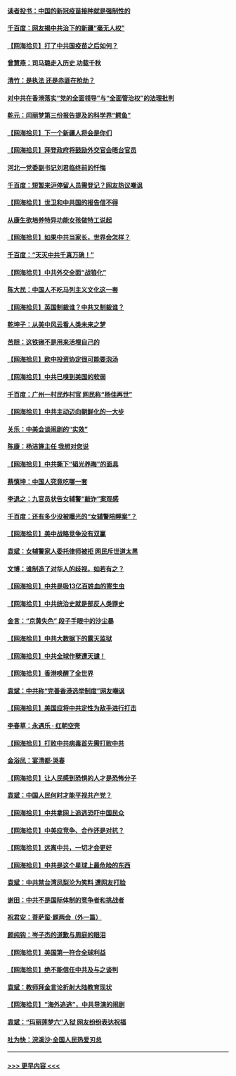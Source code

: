 #### [读者投书：中国的新冠疫苗接种就是强制性的](../pages/nsc993/n12859932.md?t=04060502) 
#### [千百度：网友揭中共治下的新疆“毫无人权”](../pages/nsc993/n12858385.md?t=04060502) 
#### [【网海拾贝】打了中共国疫苗之后如何？](../pages/nsc993/n12857866.md?t=04060502) 
#### [曾慧燕：司马璐走入历史 功载千秋](../pages/nsc993/n12856996.md?t=04060502) 
#### [清竹：是执法 还是赤匪在抢劫？](../pages/nsc993/n12856952.md?t=04060502) 
#### [对中共在香港落实“党的全面领导”与“全面管治权”的法理批判](../pages/nsc993/n12856929.md?t=04060502) 
#### [乾元：闫丽梦第三份报告提及的科学界“鳄鱼”](../pages/nsc993/n12855985.md?t=04060502) 
#### [【网海拾贝】下一个新疆人将会是你们](../pages/nsc993/n12855864.md?t=04060502) 
#### [【网海拾贝】拜登政府将鼓励外交官会晤台官员](../pages/nsc993/n12853615.md?t=04060502) 
#### [河北一党委副书记刘君临终前的忏悔](../pages/nsc993/n12849420.md?t=04060502) 
#### [千百度：短暂来沪停留人员需登记？网友热议嘲讽](../pages/nsc993/n12853497.md?t=04060502) 
#### [【网海拾贝】世卫和中共国的报告信不得](../pages/nsc993/n12850902.md?t=04060502) 
#### [从康生欲培养特异功能女孩做特工说起](../pages/nsc993/n12849289.md?t=04060502) 
#### [【网海拾贝】如果中共当家长，世界会怎样？](../pages/nsc993/n12848436.md?t=04060502) 
#### [千百度：“天灭中共千真万确！”](../pages/nsc993/n12845659.md?t=04060502) 
#### [【网海拾贝】中共外交全面“战狼化”](../pages/nsc993/n12845607.md?t=04060502) 
#### [陈大民：中国人不吃马列主义文化这一套](../pages/nsc993/n12842496.md?t=04060502) 
#### [【网海拾贝】英国制裁谁？中共又制裁谁？](../pages/nsc993/n12840909.md?t=04060502) 
#### [乾坤子：从美中风云看人类未来之梦](../pages/nsc993/n12840590.md?t=04060502) 
#### [苦胆：这铁锹不是用来活埋自己的](../pages/nsc993/n12839512.md?t=04060502) 
#### [【网海拾贝】欧中投资协定很可能要泡汤](../pages/nsc993/n12835122.md?t=04060502) 
#### [【网海拾贝】中共已嗅到美国的软弱](../pages/nsc993/n12832411.md?t=04060502) 
#### [千百度：广州一村民炸村官 网民称“杨佳再世”](../pages/nsc993/n12832380.md?t=04060502) 
#### [【网海拾贝】中共主动迈向朝鲜化的一大步](../pages/nsc993/n12829887.md?t=04060502) 
#### [关乐：中美会谈闹剧的“实效”](../pages/nsc993/n12826698.md?t=04060502) 
#### [陈康：杨洁篪主任  我想对您说](../pages/nsc993/n12826609.md?t=04060502) 
#### [【网海拾贝】中共撕下“韬光养晦”的面具](../pages/nsc993/n12826459.md?t=04060502) 
#### [蔡慎坤：中国人究竟吃哪一套](../pages/nsc993/n12826010.md?t=04060502) 
#### [李退之：九官员状告女辅警“敲诈”案观感](../pages/nsc993/n12823984.md?t=04060502) 
#### [千百度：还有多少没被曝光的“女辅警陪睡案”？](../pages/nsc993/n12822136.md?t=04060502) 
#### [【网海拾贝】美中战略竞争没有双赢](../pages/nsc993/n12822105.md?t=04060502) 
#### [袁斌：女辅警家人委托律师被拒 网民斥世道太黑](../pages/nsc993/n12822004.md?t=04060502) 
#### [文博：谁制造了对华人的歧视，如若有之？](../pages/nsc993/n12821635.md?t=04060502) 
#### [【网海拾贝】中共是吸13亿百姓血的寄生虫](../pages/nsc993/n12819191.md?t=04060502) 
#### [【网海拾贝】中共统治史就是部反人类罪史](../pages/nsc993/n12816738.md?t=04060502) 
#### [金言：“京黄失色” 段子手眼中的沙尘暴](../pages/nsc993/n12815700.md?t=04060502) 
#### [【网海拾贝】中共大数据下的露天监狱](../pages/nsc993/n12811075.md?t=04060502) 
#### [【网海拾贝】中共全球作孽遭天谴！](../pages/nsc993/n12810258.md?t=04060502) 
#### [【网海拾贝】香港唤醒了全世界](../pages/nsc993/n12809100.md?t=04060502) 
#### [袁斌：中共称“完善香港选举制度”网友嘲讽](../pages/nsc993/n12808994.md?t=04060502) 
#### [【网海拾贝】美国应将中共定性为敌手进行打击](../pages/nsc993/n12806870.md?t=04060502) 
#### [李春草：永遇乐 · 红朝空壳](../pages/nsc993/n12805365.md?t=04060502) 
#### [【网海拾贝】打败中共病毒首先需打败中共](../pages/nsc993/n12803930.md?t=04060502) 
#### [金浴凤：宴清都‧哭春](../pages/nsc993/n12801601.md?t=04060502) 
#### [【网海拾贝】让人民感到恐惧的人才是恐怖分子](../pages/nsc993/n12799347.md?t=04060502) 
#### [袁斌：中国人民何时才能平视共产党？](../pages/nsc993/n12799306.md?t=04060502) 
#### [【网海拾贝】中共拿网上追逃恐吓中国民众](../pages/nsc993/n12796905.md?t=04060502) 
#### [【网海拾贝】中美应竞争、合作还是对抗？](../pages/nsc993/n12794675.md?t=04060502) 
#### [【网海拾贝】远离中共，一切才会更好](../pages/nsc993/n12793572.md?t=04060502) 
#### [【网海拾贝】中共是这个星球上最危险的东西](../pages/nsc993/n12791400.md?t=04060502) 
#### [袁斌：中共禁台湾凤梨沦为笑料 遭网友打脸](../pages/nsc993/n12791335.md?t=04060502) 
#### [谢田：中共不是国际体制的竞争者和挑战者](../pages/nsc993/n12791212.md?t=04060502) 
#### [祝君安：菩萨蛮·题两会（外一篇）](../pages/nsc993/n12786801.md?t=04060502) 
#### [颜纯钩：岑子杰的道歉与周庭的眼泪](../pages/nsc993/n12786775.md?t=04060502) 
#### [【网海拾贝】美国第一符合全球利益](../pages/nsc993/n12786666.md?t=04060502) 
#### [【网海拾贝】绝不能信任中共及与之谈判](../pages/nsc993/n12784266.md?t=04060502) 
#### [袁斌：教师拜金言论折射大陆教育现状](../pages/nsc993/n12783868.md?t=04060502) 
#### [【网海拾贝】“海外追逃”，中共导演的闹剧](../pages/nsc993/n12781638.md?t=04060502) 
#### [袁斌：“玛丽莲梦六”入狱 网友纷纷表达祝福](../pages/nsc993/n12781432.md?t=04060502) 
#### [吐为快：浣溪沙·全国人民热爱刃总](../pages/nsc993/n12781393.md?t=04060502) 

----
#### [ >>> 更早内容 <<< ](../indexes/nsc993-earlier.md)
